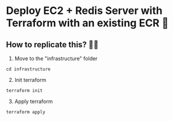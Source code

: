 # Deploy EC2 + Redis Server with Terraform with an existing ECR 🚀

## How to replicate this? 🕵️‍♂️

1. Move to the "infrastructure" folder
```
cd infrastructure
```

2. Init terraform
```
terraform init
```

3. Apply terraform
```
terraform apply
```
